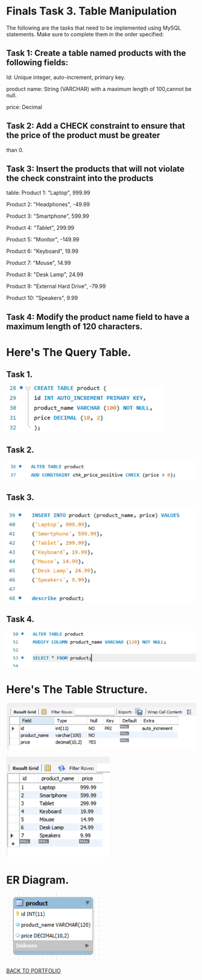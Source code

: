 # Finals Task 3. Table Manipulation
The following are the tasks that need to be implemented using MySQL statements. Make sure to complete them in the order specified:

## Task 1: Create a table named products with the following fields:
Id: Unique integer, auto-increment, primary key.

product name: String (VARCHAR) with a maximum length of 100,cannot be null.

price: Decimal

## Task 2: Add a CHECK constraint to ensure that the price of the product must be greater
than 0.

## Task 3: Insert the products that will not violate the check constraint into the products
table:
Product 1: "Laptop", 999.99

Product 2: "Headphones", -49.99

Product 3: "Smartphone", 599.99

Product 4: "Tablet", 299.99

Product 5: "Monitor", -149.99

Product 6: "Keyboard", 19.99

Product 7: "Mouse", 14.99

Product 8: "Desk Lamp", 24.99

Product 9: "External Hard Drive", -79.99

Product 10: "Speakers", 9.99


## Task 4: Modify the product name field to have a maximum length of 120 characters.

# Here's The Query Table.

## Task 1.
![picture](https://github.com/Zomue/Zomue.github.io/blob/main/Image/3%20product%20tbl.png)

## Task 2.
![picture](https://github.com/Zomue/Zomue.github.io/blob/main/Image/Task%202.png)

## Task 3.
![picture](https://github.com/Zomue/Zomue.github.io/blob/main/Image/Task%203.png)

## Task 4. 
![picture](https://github.com/Zomue/Zomue.github.io/blob/main/Image/Task%204.png)

# Here's The Table Structure.
![picture](https://github.com/Zomue/Zomue.github.io/blob/main/Image/3%20product%20tbl%202.png)

![picture](https://github.com/Zomue/Zomue.github.io/blob/main/Image/3%20table%20structure.png)

# ER Diagram.
![picture](https://github.com/Zomue/Zomue.github.io/blob/main/Image/3%20ER%20.png)

[BACK TO PORTFOLIO](https://zomue.github.io/)
